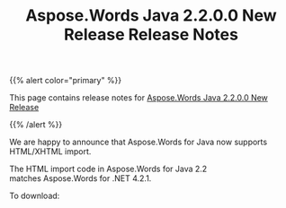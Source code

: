 ﻿---
title: Aspose.Words Java 2.2.0.0 New Release Release Notes
description: "Aspose.Words Java 2.2.0.0 New Release Release Notes – learn about the latest updates and fixes."
type: docs
weight: 30
url: /java/aspose-words-java-2-2-0-0-new-release-release-notes/
---

{{% alert color="primary" %}} 

This page contains release notes for [Aspose.Words Java 2.2.0.0 New Release](http://www.aspose.com/downloads/words/java/new-releases/aspose.words-java-2.2.0.0-new-release/)

{{% /alert %}} 

We are happy to announce that Aspose.Words for Java now supports HTML/XHTML import. 

The HTML import code in Aspose.Words for Java 2.2 matches Aspose.Words for .NET 4.2.1.

To download: 
